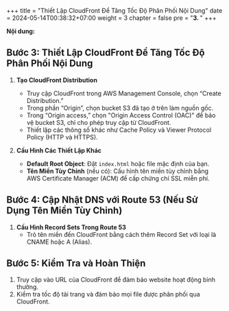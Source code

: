 +++
title = "Thiết Lập CloudFront Để Tăng Tốc Độ Phân Phối Nội Dung"
date = 2024-05-14T00:38:32+07:00
weight = 3
chapter = false
pre = "<b>3. </b>"
+++

**Nội dung:**

## Bước 3: Thiết Lập CloudFront Để Tăng Tốc Độ Phân Phối Nội Dung

1. **Tạo CloudFront Distribution**

   - Truy cập CloudFront trong AWS Management Console, chọn “Create Distribution.”
   - Trong phần “Origin”, chọn bucket S3 đã tạo ở trên làm nguồn gốc.
   - Trong “Origin access,” chọn "Origin Access Control (OAC)" để bảo vệ bucket S3, chỉ cho phép truy cập từ CloudFront.
   - Thiết lập các thông số khác như Cache Policy và Viewer Protocol Policy (HTTP và HTTPS).

2. **Cấu Hình Các Thiết Lập Khác**
   - **Default Root Object**: Đặt `index.html` hoặc file mặc định của bạn.
   - **Tên Miền Tùy Chỉnh** (nếu có): Cấu hình tên miền tùy chỉnh bằng AWS Certificate Manager (ACM) để cấp chứng chỉ SSL miễn phí.

## Bước 4: Cập Nhật DNS với Route 53 (Nếu Sử Dụng Tên Miền Tùy Chỉnh)

1. **Cấu Hình Record Sets Trong Route 53**
   - Trỏ tên miền đến CloudFront bằng cách thêm Record Set với loại là CNAME hoặc A (Alias).

## Bước 5: Kiểm Tra và Hoàn Thiện

1. Truy cập vào URL của CloudFront để đảm bảo website hoạt động bình thường.
2. Kiểm tra tốc độ tải trang và đảm bảo mọi file được phân phối qua CloudFront.
